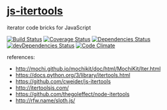 [js-itertools](http://aureooms.github.io/js-itertools)
==

iterator code bricks for JavaScript

[![Build Status](https://travis-ci.org/aureooms/js-itertools.svg)](https://travis-ci.org/aureooms/js-itertools)
[![Coverage Status](https://coveralls.io/repos/aureooms/js-itertools/badge.png)](https://coveralls.io/r/aureooms/js-itertools)
[![Dependencies Status](https://david-dm.org/aureooms/js-itertools.png)](https://david-dm.org/aureooms/js-itertools#info=dependencies)
[![devDependencies Status](https://david-dm.org/aureooms/js-itertools/dev-status.png)](https://david-dm.org/aureooms/js-itertools#info=devDependencies)
[![Code Climate](https://codeclimate.com/github/aureooms/js-itertools.png)](https://codeclimate.com/github/aureooms/js-itertools)

references:

  - http://mochi.github.io/mochikit/doc/html/MochiKit/Iter.html
  - https://docs.python.org/3/library/itertools.html
  - https://github.com/cweider/js-itertools
  - http://itertoolsjs.com/
  - https://github.com/thegoleffect/node-itertools
  - http://rfw.name/sloth.js/

